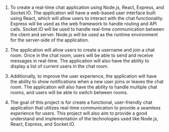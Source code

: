 1. To create a real-time chat application using Node.js, React, Express, and Socket.IO. The application will have a web-based user interface built using React, which will allow users to interact with the chat functionality. Express will be used as the web framework to handle routing and API calls. Socket.IO will be used to handle real-time communication between the client and server. Node.js will be used as the runtime environment for the server-side of the application.

2. The application will allow users to create a username and join a chat room. Once in the chat room, users will be able to send and receive messages in real-time. The application will also have the ability to display a list of current users in the chat room.

3. Additionally, to improve the user experience, the application will have the ability to show notifications when a new user joins or leaves the chat room. The application will also have the ability to handle multiple chat rooms, and users will be able to switch between rooms.

4. The goal of this project is for create a functional, user-friendly chat application that utilizes real-time communication to provide a seamless experience for users. This project will also aim to provide a good understand and implementation of the technologies used like Node.js, React, Express, and Socket.IO.
